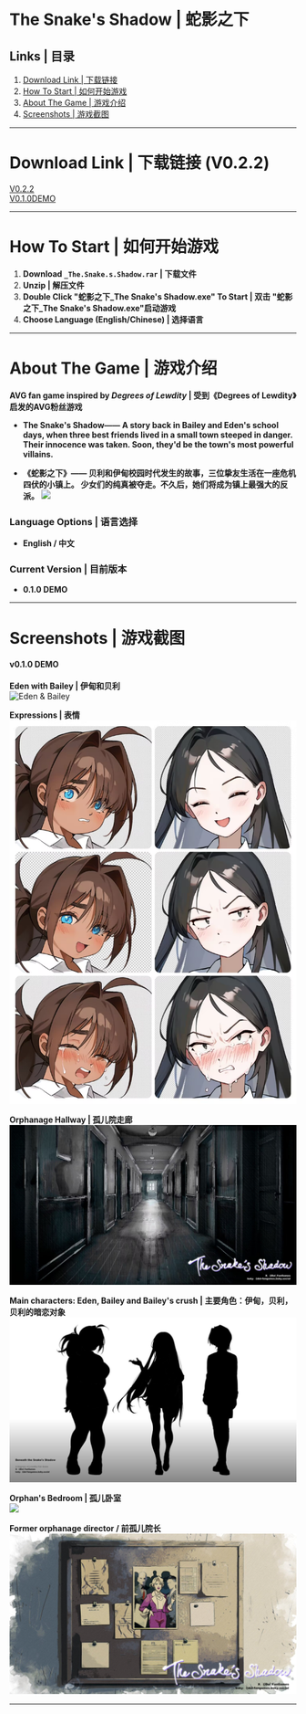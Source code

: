   <h1>The Snake's Shadow | 蛇影之下</h1>
</div>

## Links | 目录
1. [Download Link | 下载链接 ](#download-link)
2. [How To Start | 如何开始游戏](#how-to-start)
3. [About The Game | 游戏介绍](#about-the-game)
4. [Screenshots | 游戏截图](#screenshots)

---

  <h1 id="download-link">Download Link | 下载链接 (V0.2.2)</h1>
</div>

[ V0.2.2](https://github.com/baozishark/The-Snake-s-Shadow/releases/tag/v0.2.2)  
[ V0.1.0DEMO](https://https://github.com/baozishark/The-Snake-s-Shadow/releases/tag/demo) 

---

  <h1 id="how-to-start">How To Start | 如何开始游戏</h1>
</div>

1. **Download `_The.Snake.s.Shadow.rar` | 下载文件**  
2. **Unzip | 解压文件**  
3. **Double Click "蛇影之下_The Snake's Shadow.exe" To Start | 双击 "蛇影之下_The Snake's Shadow.exe"启动游戏**  
4. **Choose Language (English/Chinese) | 选择语言**

---

  <h1 id="about-the-game">About The Game | 游戏介绍</h1>
</div>

**AVG fan game inspired by *Degrees of Lewdity* | 受到《Degrees of Lewdity》启发的AVG粉丝游戏**  

- **The Snake's Shadow—— A story back in Bailey and Eden's school days, when three best friends lived in a small town steeped in danger. 
Their innocence was taken. Soon, they'd be the town's most powerful villains.** 

- **《蛇影之下》——  贝利和伊甸校园时代发生的故事，三位挚友生活在一座危机四伏的小镇上。
少女们的纯真被夺走。不久后，她们将成为镇上最强大的反派。**
![](media/1Start.png)  

### Language Options | 语言选择
- **English / 中文**

### Current Version | 目前版本
- **0.1.0 DEMO**

---

  <h1 id="screenshots">Screenshots | 游戏截图</h1>
</div>

#### v0.1.0 DEMO
**Eden with Bailey | 伊甸和贝利**  
![Eden & Bailey](media/3EdenBailey.png)  

**Expressions | 表情**  
![](media/4expressions.jpeg)  

**Orphanage Hallway | 孤儿院走廊**  
![](media/5hallway.jpg)  

**Main characters: Eden, Bailey and Bailey's crush | 主要角色：伊甸，贝利，贝利的暗恋对象**  
![](media/6bestfriends.jpg)  

**Orphan's Bedroom | 孤儿卧室**  
![](media/7bedroom.png)  

**Former orphanage director / 前孤儿院长**  
![](media/7boards.jpg)  

---
